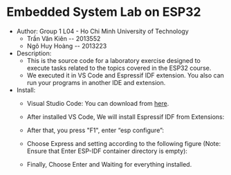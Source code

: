 # Embedded System Lab on ESP32
* Author: Group 1 L04 - Ho Chi Minh University of Technology
  - Trần Văn Kiên -- 2013552
  - Ngô Huy Hoàng -- 2013223
* Description:
  * This is the source code for a laboratory exercise designed to execute tasks related to the topics covered in the ESP32 course.
  * We executed it in VS Code and Espressif IDF extension. You also can run your programs in another IDE and extension.
* Install:
  * Visual Studio Code: You can download from [here](https://code.visualstudio.com/download).
  * After installed VS Code, We will install Espressif IDF from Extensions:
  * After that, you press "F1", enter “esp configure”:
  * Choose Express and setting according to the following figure (Note: Ensure that Enter ESP-IDF container directory is empty):
 
  * Finally, Choose Enter and Waiting for everything installed.
 
 
